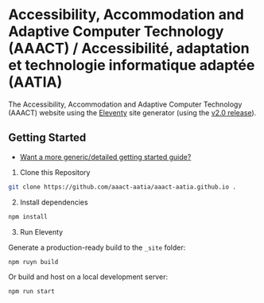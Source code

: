 # Accessibility, Accommodation and Adaptive Computer Technology (AAACT) / <span lang="fr">Accessibilité, adaptation et technologie informatique adaptée (AATIA)</span>

The Accessibility, Accommodation and Adaptive Computer Technology (AAACT) website using the [Eleventy](https://www.11ty.dev/) site generator (using the [v2.0 release](https://www.11ty.dev/blog/eleventy-v2/)).

## Getting Started

* [Want a more generic/detailed getting started guide?](https://www.11ty.dev/docs/getting-started/)

1. Clone this Repository

``` bash
git clone https://github.com/aaact-aatia/aaact-aatia.github.io .
```

2. Install dependencies

``` bash
npm install
```

3. Run Eleventy

Generate a production-ready build to the `_site` folder:

``` bash
npm ruyn build
```

Or build and host on a local development server:

``` bash
npm run start
```
